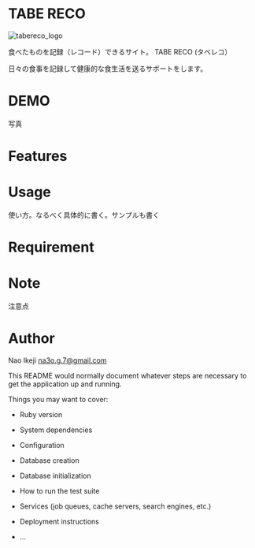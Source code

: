 # TABE RECO

![tabereco_logo](https://user-images.githubusercontent.com/49096883/69711891-2fc3d400-1145-11ea-8cbb-55ee3b0f13b7.jpg)

食べたものを記録（レコード）できるサイト。
TABE RECO (タベレコ）

日々の食事を記録して健康的な食生活を送るサポートをします。

# DEMO

写真

# Features


# Usage
使い方。なるべく具体的に書く。サンプルも書く


# Requirement


# Note
注意点


# Author
Nao Ikeji
na3o.g.7@gmail.com






This README would normally document whatever steps are necessary to get the
application up and running.

Things you may want to cover:

* Ruby version

* System dependencies

* Configuration

* Database creation

* Database initialization

* How to run the test suite

* Services (job queues, cache servers, search engines, etc.)

* Deployment instructions

* ...
